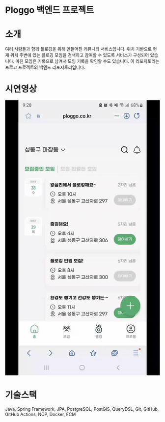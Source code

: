 # Ploggo 백엔드 프로젝트

# 소개
여러 사람들과 함께 플로깅을 위해 만들어진 커뮤니티 서비스입니다. 위치 기반으로 현재 위치 주변에 있는 플로깅 모임을 검색하고 참여할 수 있도록 서비스가 구성되어 있습니다.
마친 모임은 기록으로 남겨서 모임 기록을 확인할 수도 있습니다.
이 리포지토리는 프로고 프로젝트의 백엔드 리포지토리입니다.

# 시연영상
![시연영상](assets/시연영상.gif)

# 기술스택
Java, Spring Framework, JPA, PostgreSQL, PostGIS, QueryDSL, Git, GitHub, GitHub Actions, NCP, Docker, FCM


